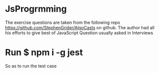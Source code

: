 # JsProgrmming
The exercise questions are taken from the following repo https://github.com/StephenGrider/AlgoCasts on github. The author had all his efforts to give best of JavaScript Question usually asked in Interviews

# Run $ npm i -g jest 
So as to run the test case

